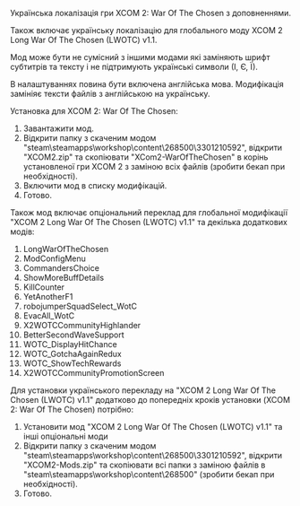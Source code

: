 Українська локалізація гри XCOM 2: War Of The Chosen з доповненнями.

Також включає українську локалізацію для глобального моду XCOM 2 Long War Of The Chosen (LWOTC) v1.1.

Мод може бути не сумісний з іншими модами які заміняють шрифт субтитрів та тексту і не підтримують українські символи (І, Є, Ї).

В налаштуваннях повина бути включена англійська мова.
Модифікація замініяє тексти файлів з англійською на українську.

Установка для XCOM 2: War Of The Chosen:
1. Завантажити мод.
2. Відкрити папку з скаченим модом "steam\steamapps\workshop\content\268500\3301210592",
   відкрити "XCOM2.zip" та скопіювати "XCom2-WarOfTheChosen" в корінь установленої
   гри XCOM 2 з заміною всіх файлів (зробити бекап при необхідності).
3. Включити мод в списку модифікацій.
4. Готово.

Також мод включає опціональний переклад для глобальної
модифікації "XCOM 2 Long War Of The Chosen (LWOTC) v1.1" та декілька додаткових модів:
1. LongWarOfTheChosen
2. ModConfigMenu
3. CommandersChoice
4. ShowMoreBuffDetails
5. KillCounter
6. YetAnotherF1
7. robojumperSquadSelect_WotC
8. EvacAll_WotC
9. X2WOTCCommunityHighlander
10. BetterSecondWaveSupport
11. WOTC_DisplayHitChance
12. WOTC_GotchaAgainRedux
13. WOTC_ShowTechRewards
14. X2WOTCCommunityPromotionScreen

Для установки українського перекладу на "XCOM 2 Long War Of The Chosen (LWOTC) v1.1"
додатково до попередніх кроків установки (XCOM 2: War Of The Chosen) потрібно:
1. Установити мод "XCOM 2 Long War Of The Chosen (LWOTC) v1.1" та інші опціональні моди
2. Відкрити папку з скаченим модом "steam\steamapps\workshop\content\268500\3301210592",
   відкрити "XCOM2-Mods.zip" та скопіювати всі папки
   з заміною файлів в "steam\steamapps\workshop\content\268500" (зробити бекап при необхідності).
3. Готово.
